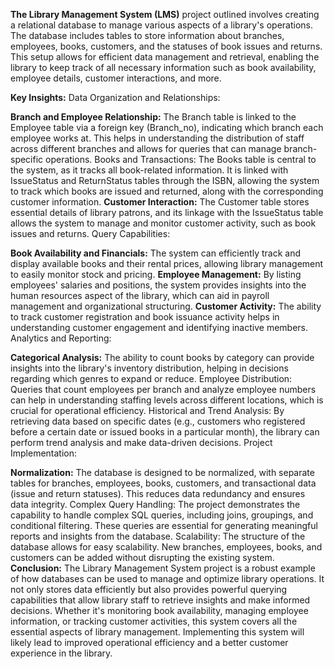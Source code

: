 **The Library Management System (LMS)** project outlined involves creating a relational database to manage various aspects of a library's operations. The database includes tables to store information about branches, employees, books, customers, and the statuses of book issues and returns. This setup allows for efficient data management and retrieval, enabling the library to keep track of all necessary information such as book availability, employee details, customer interactions, and more.

**Key Insights:**
Data Organization and Relationships:

**Branch and Employee Relationship:** The Branch table is linked to the Employee table via a foreign key (Branch_no), indicating which branch each employee works at. This helps in understanding the distribution of staff across different branches and allows for queries that can manage branch-specific operations.
Books and Transactions: The Books table is central to the system, as it tracks all book-related information. It is linked with IssueStatus and ReturnStatus tables through the ISBN, allowing the system to track which books are issued and returned, along with the corresponding customer information.
**Customer Interaction:** The Customer table stores essential details of library patrons, and its linkage with the IssueStatus table allows the system to manage and monitor customer activity, such as book issues and returns.
Query Capabilities:

**Book Availability and Financials:** The system can efficiently track and display available books and their rental prices, allowing library management to easily monitor stock and pricing.
**Employee Management:** By listing employees' salaries and positions, the system provides insights into the human resources aspect of the library, which can aid in payroll management and organizational structuring.
**Customer Activity:** The ability to track customer registration and book issuance activity helps in understanding customer engagement and identifying inactive members.
Analytics and Reporting:

**Categorical Analysis:** The ability to count books by category can provide insights into the library's inventory distribution, helping in decisions regarding which genres to expand or reduce.
Employee Distribution: Queries that count employees per branch and analyze employee numbers can help in understanding staffing levels across different locations, which is crucial for operational efficiency.
Historical and Trend Analysis: By retrieving data based on specific dates (e.g., customers who registered before a certain date or issued books in a particular month), the library can perform trend analysis and make data-driven decisions.
Project Implementation:

**Normalization:** The database is designed to be normalized, with separate tables for branches, employees, books, customers, and transactional data (issue and return statuses). This reduces data redundancy and ensures data integrity.
Complex Query Handling: The project demonstrates the capability to handle complex SQL queries, including joins, groupings, and conditional filtering. These queries are essential for generating meaningful reports and insights from the database.
Scalability: The structure of the database allows for easy scalability. New branches, employees, books, and customers can be added without disrupting the existing system.
**Conclusion:**
The Library Management System project is a robust example of how databases can be used to manage and optimize library operations. It not only stores data efficiently but also provides powerful querying capabilities that allow library staff to retrieve insights and make informed decisions. Whether it's monitoring book availability, managing employee information, or tracking customer activities, this system covers all the essential aspects of library management. Implementing this system will likely lead to improved operational efficiency and a better customer experience in the library.
